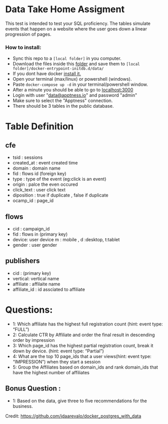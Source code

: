 # Data Take Home Assigment 

This test is intended to test your SQL proficiency. The tables simulate events that happen on a website where the user
goes down a linear progression of pages.

### How to install:
- Sync this repo to a `[local folder]` in you computer.
- Download the files inside this [folder](https://drive.google.com/drive/u/2/folders/1T5LNlwLTXpwN13HD_qSLJC4YavSRfGLU)
and save them to `[local folder]/docker-entrypoint-initdb.d/data/`
- If you dont have docker [install it.](https://docs.docker.com/get-docker/)
- Open your terminal (max/linux) or powershell (windows). 
- Paste ```docker-compose up -d``` in your terminal/powershell window.
- After a minute you should be able to go to [localhost:3000](http://localhost:3000/)
- Login with user "data@apptness.io" and password "admin"
- Make sure to select the "Apptness" connection.
- There should be 3 tables in the public database.

# Table Definition
## cfe
- tsid : sessions  
- created_at : event created time   
- domain : domain name  
- fid : flows id (foreign key)    
- type : type of the event (eg:click is an event)    
- origin : palce the even occured
- click_text : user click text
- diposition : true if duplicate , false if duplicate
- ocamp_id : page_id


## flows
- cid : campaign_id
- fid : flows in (primary key)
- device: user device m : mobile , d :desktop, t:tablet
- gender : user gender


## publishers
- cid : (primary key)
- vertical: vertical name
- affiliate : affilaite name
- affiliate_id : id assciated to affiliate 

# Questions:
- 1: Which affiliate has the highest full registration count (hint: event type: “FULL”)
- 2: Calculate CTR by Affiliate and order the final result in descending order by impression
- 3: Which page_id has the highest partial registration count, break it down by device. (hint: event type: “Partial”)
- 4: What are the top 10 page_ids that a user views(hint: event type: “IMPRESSION”)  when they start a session
- 5: Group the Affiliates based on domain_ids and rank domain_ids that have the highest number of affiliates


## Bonus Question :
- 1: Based on the data, give three to five recommendations for the business.



Credit:
https://github.com/jdaarevalo/docker_postgres_with_data